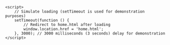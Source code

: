 <!DOCTYPE html>
<html lang="en">
<head>
    <meta charset="UTF-8">
    <meta name="viewport" content="width=device-width, initial-scale=1.0">
    <title>Loading Screen</title>
</head>
  <style>
    body {
    margin: 0;
    font-family: 'Arial', sans-serif;
    overflow: hidden; /* Prevent scrolling during loading */
}

.loading-screen {
    background-color: #ffffff;
    display: flex;
    align-items: center;
    justify-content: center;
    position: fixed;
    top: 0;
    left: 0;
    width: 100%;
    height: 100%;
}

.loader {
    border: 8px solid #f3f3f3;
    border-top: 8px solid #3498db;
    border-radius: 50%;
    width: 50px;
    height: 50px;
    animation: spin 1s linear infinite;
}

@keyframes spin {
    0% { transform: rotate(0deg); }
    100% { transform: rotate(360deg); }
}

  </style>
<body>
    <div class="loading-screen">
        <div class="loader"></div>
    </div>

    <script>
        // Simulate loading (setTimeout is used for demonstration purposes)
        setTimeout(function () {
            // Redirect to home.html after loading
            window.location.href = 'home.html';
        }, 3000); // 3000 milliseconds (3 seconds) delay for demonstration
    </script>
</body>
</html>
